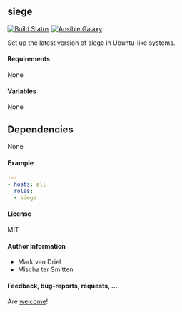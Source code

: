## siege

[![Build Status](https://travis-ci.org/Oefenweb/ansible-siege.svg?branch=master)](https://travis-ci.org/Oefenweb/ansible-siege) [![Ansible Galaxy](http://img.shields.io/badge/ansible--galaxy-siege-blue.svg)](https://galaxy.ansible.com/list#/roles/5962)

Set up the latest version of siege in Ubuntu-like systems.

#### Requirements

None

#### Variables

None

## Dependencies

None

#### Example

```yaml
---
- hosts: all
  roles:
  - siege
```

#### License

MIT

#### Author Information

* Mark van Driel
* Mischa ter Smitten

#### Feedback, bug-reports, requests, ...

Are [welcome](https://github.com/Oefenweb/ansible-siege/issues)!
